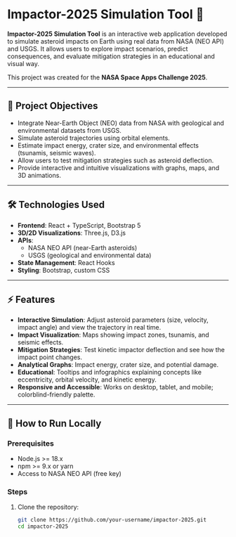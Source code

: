 # Impactor-2025 Simulation Tool 🚀


**Impactor-2025 Simulation Tool** is an interactive web application developed to simulate asteroid impacts on Earth using real data from NASA (NEO API) and USGS. It allows users to explore impact scenarios, predict consequences, and evaluate mitigation strategies in an educational and visual way.

This project was created for the **NASA Space Apps Challenge 2025**.

---

## 📌 Project Objectives

- Integrate Near-Earth Object (NEO) data from NASA with geological and environmental datasets from USGS.
- Simulate asteroid trajectories using orbital elements.
- Estimate impact energy, crater size, and environmental effects (tsunamis, seismic waves).
- Allow users to test mitigation strategies such as asteroid deflection.
- Provide interactive and intuitive visualizations with graphs, maps, and 3D animations.

---

## 🛠 Technologies Used

- **Frontend**: React + TypeScript, Bootstrap 5
- **3D/2D Visualizations**: Three.js, D3.js
- **APIs**:  
  - NASA NEO API (near-Earth asteroids)  
  - USGS (geological and environmental data)
- **State Management**: React Hooks  
- **Styling**: Bootstrap, custom CSS

---

## ⚡ Features

- **Interactive Simulation**: Adjust asteroid parameters (size, velocity, impact angle) and view the trajectory in real time.
- **Impact Visualization**: Maps showing impact zones, tsunamis, and seismic effects.
- **Mitigation Strategies**: Test kinetic impactor deflection and see how the impact point changes.
- **Analytical Graphs**: Impact energy, crater size, and potential damage.
- **Educational**: Tooltips and infographics explaining concepts like eccentricity, orbital velocity, and kinetic energy.
- **Responsive and Accessible**: Works on desktop, tablet, and mobile; colorblind-friendly palette.

---

## 🚀 How to Run Locally

### Prerequisites

- Node.js >= 18.x
- npm >= 9.x or yarn
- Access to NASA NEO API (free key)

### Steps

1. Clone the repository:
   ```bash
   git clone https://github.com/your-username/impactor-2025.git
   cd impactor-2025
